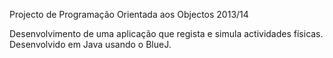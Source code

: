 
Projecto de Programação Orientada aos Objectos 2013/14

Desenvolvimento de uma aplicação que regista e simula actividades físicas. Desenvolvido em Java usando o BlueJ.
